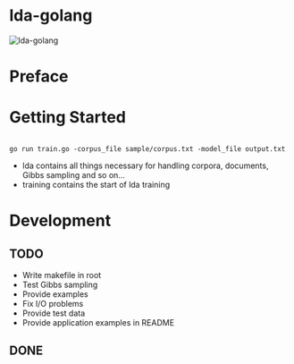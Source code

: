 lda-golang
==============
![lda-golang](http://alexander.bre.sk/wp-content/uploads/2018/01/gopher-lda-1-e1516122599515.png " The LDA Golang Logo ")

# Preface


# Getting Started

```golang

go run train.go -corpus_file sample/corpus.txt -model_file output.txt   

```
* lda contains all things necessary for handling corpora, documents, Gibbs sampling and so on...
* training contains the start of lda training

# Development


## TODO
* Write makefile in root
* Test Gibbs sampling
* Provide examples
* Fix I/O problems
* Provide test data
* Provide application examples in README


## DONE
